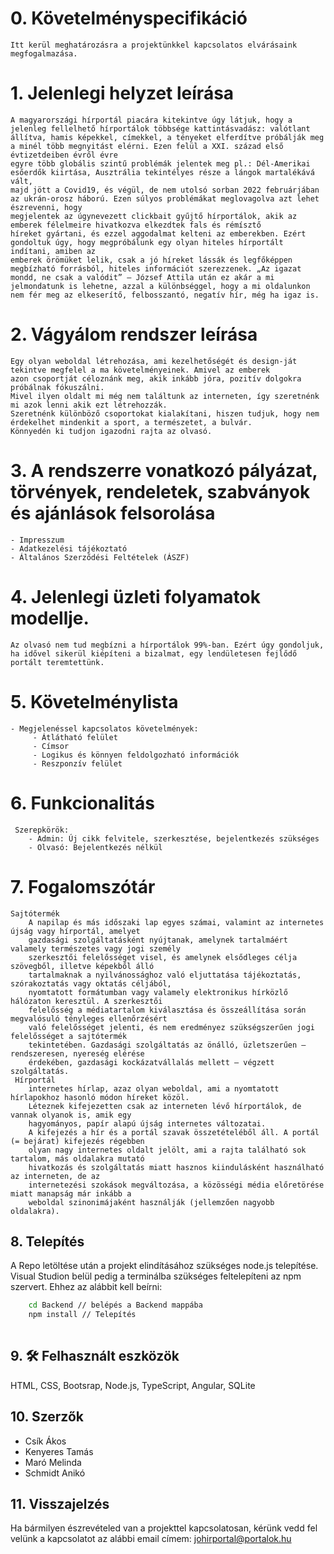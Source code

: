 # 0. Követelményspecifikáció
    Itt kerül meghatározásra a projektünkkel kapcsolatos elvárásaink megfogalmazása.

# 1. Jelenlegi helyzet leírása
    A magyarországi hírportál piacára kitekintve úgy látjuk, hogy a jelenleg fellelhető hírportálok többsége kattintásvadász: valótlant
	állítva, hamis képekkel, címekkel, a tényeket elferdítve próbálják meg a minél több megnyitást elérni. Ezen felül a XXI. század első évtizetdeiben évről évre 
	egyre több globális szintű problémák jelentek meg pl.: Dél-Amerikai esőerdők kiirtása, Ausztrália tekintélyes része a lángok martalékává vált,
	majd jött a Covid19, és végül, de nem utolsó sorban 2022 februárjában az ukrán-orosz háború. Ezen súlyos problémákat meglovagolva azt lehet észrevenni, hogy
	megjelentek az úgynevezett clickbait gyűjtő hírportálok, akik az emberek félelmeire hivatkozva elkezdtek fals és rémísztő
	híreket gyártani, és ezzel aggodalmat kelteni az emberekben. Ezért gondoltuk úgy, hogy megpróbálunk egy olyan hiteles hírportált indítani, amiben az 
	emberek örömüket lelik, csak a jó híreket lássák és legfőképpen megbízható forrásból, hiteles információt szerezzenek. „Az igazat mondd, ne csak a valódit” – József Attila után ez akár a mi jelmondatunk is lehetne, azzal a különbséggel, hogy a mi oldalunkon nem fér meg az elkeserítő, felbosszantó, negatív hír, még ha igaz is.
# 2. Vágyálom rendszer leírása
    Egy olyan weboldal létrehozása, ami kezelhetőségét és design-ját tekintve megfelel a ma követelményeinek. Amivel az emberek
	azon csoportját céloznánk meg, akik inkább jóra, pozitív dolgokra próbálnak fókuszálni.
	Mivel ilyen oldalt mi még nem találtunk az interneten, így szeretnénk mi azok lenni akik ezt létrehozzák. 
	Szeretnénk különböző csoportokat kialakítani, hiszen tudjuk, hogy nem érdekelhet mindenkit a sport, a természetet, a bulvár. 
	Könnyedén ki tudjon igazodni rajta az olvasó.
# 3. A rendszerre vonatkozó pályázat, törvények, rendeletek, szabványok és ajánlások felsorolása
    - Impresszum
	- Adatkezelési tájékoztató
	- Általános Szerződési Feltételek (ÁSZF)
# 4. Jelenlegi üzleti folyamatok modellje.
    Az olvasó nem tud megbízni a hírportálok 99%-ban. Ezért úgy gondoljuk, 
    ha idővel sikerül kiépíteni a bizalmat, egy lendületesen fejlődő portált teremtettünk.
# 5. Követelménylista
	- Megjelenéssel kapcsolatos követelmények:
		 - Átlátható felület
		 - Címsor
		 - Logikus és könnyen feldolgozható információk
		 - Reszponzív felület
# 6. Funkcionalitás
	 Szerepkörök:
		- Admin: Új cikk felvitele, szerkesztése, bejelentkezés szükséges
		- Olvasó: Bejelentkezés nélkül
# 7. Fogalomszótár
	Sajtótermék
		A napilap és más időszaki lap egyes számai, valamint az internetes újság vagy hírportál, amelyet 
		gazdasági szolgáltatásként nyújtanak, amelynek tartalmáért valamely természetes vagy jogi személy 
		szerkesztői felelősséget visel, és amelynek elsődleges célja szövegből, illetve képekből álló 
		tartalmaknak a nyilvánossághoz való eljuttatása tájékoztatás, szórakoztatás vagy oktatás céljából, 
		nyomtatott formátumban vagy valamely elektronikus hírközlő hálózaton keresztül. A szerkesztői 
		felelősség a médiatartalom kiválasztása és összeállítása során megvalósuló tényleges ellenőrzésért 
		való felelősséget jelenti, és nem eredményez szükségszerűen jogi felelősséget a sajtótermék 
		tekintetében. Gazdasági szolgáltatás az önálló, üzletszerűen – rendszeresen, nyereség elérése 
		érdekében, gazdasági kockázatvállalás mellett – végzett szolgáltatás. 
	 Hírportál
		internetes hírlap, azaz olyan weboldal, ami a nyomtatott hírlapokhoz hasonló módon híreket közöl.
		Léteznek kifejezetten csak az interneten lévő hírportálok, de vannak olyanok is, amik egy 
		hagyományos, papír alapú újság internetes változatai.
		A kifejezés a hír és a portál szavak összetételéből áll. A portál (= bejárat) kifejezés régebben 
		olyan nagy internetes oldalt jelölt, ami a rajta található sok tartalom, más oldalakra mutató 
		hivatkozás és szolgáltatás miatt hasznos kiindulásként használható az interneten, de az 
		internetezési szokások megváltozása, a közösségi média előretörése miatt manapság már inkább a 
		weboldal szinonimájaként használják (jellemzően nagyobb oldalakra).
## 8. Telepítés

A Repo letöltése után a projekt elindításához szükséges node.js telepítése. Visual Studion
belül pedig a terminálba szükséges feltelepíteni az npm szervert. Ehhez az alábbit kell beírni:

```bash
    cd Backend // belépés a Backend mappába
    npm install // Telepítés
  
```
    
## 9. 🛠 Felhasznált eszközök
HTML, CSS, Bootsrap, Node.js, TypeScript, Angular, SQLite 

## 10. Szerzők

- Csík Ákos
- Kenyeres Tamás 
- Maró Melinda
- Schmidt Anikó
## 11. Visszajelzés

Ha bármilyen észrevételed van a projekttel kapcsolatosan, kérünk vedd fel velünk a kapcsolatot az alábbi email címem:
johirportal@portalok.hu

